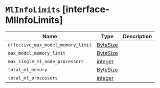 # `MlInfoLimits` [interface-MlInfoLimits]

| Name | Type | Description |
| - | - | - |
| `effective_max_model_memory_limit` | [ByteSize](./ByteSize.md) | &nbsp; |
| `max_model_memory_limit` | [ByteSize](./ByteSize.md) | &nbsp; |
| `max_single_ml_node_processors` | [integer](./integer.md) | &nbsp; |
| `total_ml_memory` | [ByteSize](./ByteSize.md) | &nbsp; |
| `total_ml_processors` | [integer](./integer.md) | &nbsp; |
